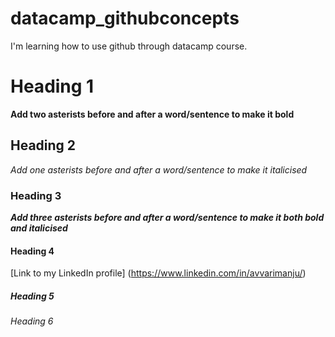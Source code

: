 # datacamp_githubconcepts
I'm learning how to use github through datacamp course.
# Heading 1
**Add two asterists before and after a word/sentence to make it bold**
## Heading 2
*Add one asterists before and after a word/sentence to make it italicised*
### Heading 3
***Add three asterists before and after a word/sentence to make it both bold and italicised***
#### Heading 4
[Link to my LinkedIn profile] (https://www.linkedin.com/in/avvarimanju/)
##### Heading 5
###### Heading 6
